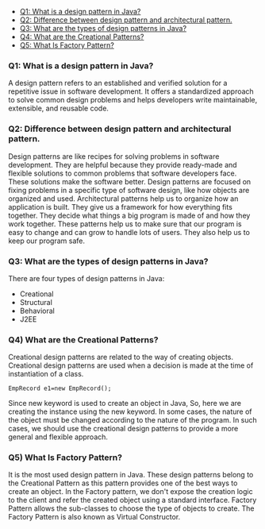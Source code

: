 <!-- TOC start (generated with https://github.com/derlin/bitdowntoc) -->

- [Q1: What is a design pattern in Java?](#q1-what-is-a-design-pattern-in-java)
- [Q2: Difference between design pattern and architectural pattern.](#q2-difference-between-design-pattern-and-architectural-pattern)
- [Q3: What are the types of design patterns in Java?](#q3-what-are-the-types-of-design-patterns-in-java)
- [Q4: What are the Creational Patterns?](#q4-what-are-the-creational-patterns)
- [Q5: What Is Factory Pattern?](#q5-what-is-factory-pattern)

<!-- TOC end -->

<!-- TOC --><a name="q1-what-is-a-design-pattern-in-java"></a>
### Q1: What is a design pattern in Java?
A design pattern refers to an established and verified solution for a repetitive issue in software development. It offers a standardized approach to solve common design problems and helps developers write maintainable, extensible, and reusable code.

<!-- TOC --><a name="q2-difference-between-design-pattern-and-architectural-pattern"></a>
### Q2: Difference between design pattern and architectural pattern.
Design patterns are like recipes for solving problems in software development. They are helpful because they provide ready-made and flexible solutions to common problems that software developers face. These solutions make the software better. Design patterns are focused on fixing problems in a specific type of software design, like how objects are organized and used.
Architectural patterns help us to organize how an application is built. They give us a framework for how everything fits together. They decide what things a big program is made of and how they work together. These patterns help us to make sure that our program is easy to change and can grow to handle lots of users. They also help us to keep our program safe.
<!-- TOC --><a name="q3-what-are-the-types-of-design-patterns-in-java"></a>
### Q3: What are the types of design patterns in Java?
There are four types of design patterns in Java:
- Creational
- Structural
- Behavioral
- J2EE

<!-- TOC --><a name="q4-what-are-the-creational-patterns"></a>
### Q4) What are the Creational Patterns?
Creational design patterns are related to the way of creating objects. Creational design patterns are used when a decision is made at the time of instantiation of a class.

`EmpRecord e1=new EmpRecord();`

Since new keyword is used to create an object in Java, So, here we are creating the instance using the new keyword. In some cases, the nature of the object must be changed according to the nature of the program. In such cases, we should use the creational design patterns to provide a more general and flexible approach.

<!-- TOC --><a name="q5-what-is-factory-pattern"></a>
### Q5) What Is Factory Pattern?
It is the most used design pattern in Java.
These design patterns belong to the Creational Pattern as this pattern provides one of the best ways to create an object.
In the Factory pattern, we don't expose the creation logic to the client and refer the created object using a standard interface.
Factory Pattern allows the sub-classes to choose the type of objects to create.
The Factory Pattern is also known as Virtual Constructor.